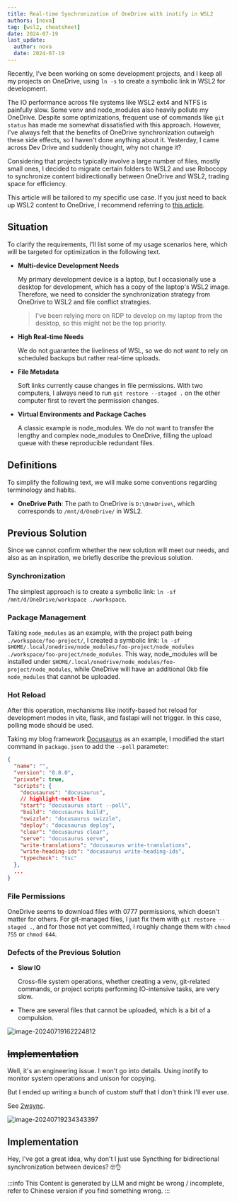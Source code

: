 ```yaml
---
title: Real-time Synchronization of OneDrive with inotify in WSL2
authors: [nova]
tag: [wsl2, cheatsheet]
date: 2024-07-19
last_update:
  author: nova
  date: 2024-07-19
---
```


Recently, I've been working on some development projects, and I keep all my projects on OneDrive, using `ln -s` to create a symbolic link in WSL2 for development.

The IO performance across file systems like WSL2 ext4 and NTFS is painfully slow. Some venv and node_modules also heavily pollute my OneDrive. Despite some optimizations, frequent use of commands like `git status` has made me somewhat dissatisfied with this approach. However, I've always felt that the benefits of OneDrive synchronization outweigh these side effects, so I haven't done anything about it. Yesterday, I came across Dev Drive and suddenly thought, why not change it?

Considering that projects typically involve a large number of files, mostly small ones, I decided to migrate certain folders to WSL2 and use Robocopy to synchronize content bidirectionally between OneDrive and WSL2, trading space for efficiency.

This article will be tailored to my specific use case. If you just need to back up WSL2 content to OneDrive, I recommend referring to [this article](https://tonym.us/wsl2-backup-to-onedrive-cloud.html).

<!--truncate-->

## Situation

To clarify the requirements, I'll list some of my usage scenarios here, which will be targeted for optimization in the following text.

- **Multi-device Development Needs**

  My primary development device is a laptop, but I occasionally use a desktop for development, which has a copy of the laptop's WSL2 image. Therefore, we need to consider the synchronization strategy from OneDrive to WSL2 and file conflict strategies.

  > I've been relying more on RDP to develop on my laptop from the desktop, so this might not be the top priority.

- **High Real-time Needs**

  We do not guarantee the liveliness of WSL, so we do not want to rely on scheduled backups but rather real-time uploads.

- **File Metadata**

  Soft links currently cause changes in file permissions. With two computers, I always need to run `git restore --staged .` on the other computer first to revert the permission changes.

- **Virtual Environments and Package Caches**

  A classic example is node_modules. We do not want to transfer the lengthy and complex node_modules to OneDrive, filling the upload queue with these reproducible redundant files.

## Definitions

To simplify the following text, we will make some conventions regarding terminology and habits.

- **OneDrive Path**: The path to OneDrive is `D:\OneDrive\`, which corresponds to `/mnt/d/OneDrive/` in WSL2.

## Previous Solution

Since we cannot confirm whether the new solution will meet our needs, and also as an inspiration, we briefly describe the previous solution.

### Synchronization

The simplest approach is to create a symbolic link: `ln -sf /mnt/d/OneDrive/workspace ./workspace`.

### Package Management

Taking `node_modules` as an example, with the project path being `./workspace/foo-project/`, I created a symbolic link: `ln -sf $HOME/.local/onedrive/node_modules/foo-project/node_modules ./workspace/foo-project/node_modules`. This way, node_modules will be installed under `$HOME/.local/onedrive/node_modules/foo-project/node_modules`, while OneDrive will have an additional 0kb file `node_modules` that cannot be uploaded.

### Hot Reload

After this operation, mechanisms like inotify-based hot reload for development modes in vite, flask, and fastapi will not trigger. In this case, polling mode should be used.

Taking my blog framework [Docusaurus](https://docusaurus.io/) as an example, I modified the start command in `package.json` to add the `--poll` parameter:

```json title="package.json"
{
  "name": "",
  "version": "0.0.0",
  "private": true,
  "scripts": {
    "docusaurus": "docusaurus",
    // highlight-next-line
    "start": "docusaurus start --poll",
    "build": "docusaurus build",
    "swizzle": "docusaurus swizzle",
    "deploy": "docusaurus deploy",
    "clear": "docusaurus clear",
    "serve": "docusaurus serve",
    "write-translations": "docusaurus write-translations",
    "write-heading-ids": "docusaurus write-heading-ids",
    "typecheck": "tsc"
  },
  ...
}
```

### File Permissions

OneDrive seems to download files with 0777 permissions, which doesn't matter for others. For git-managed files, I just fix them with `git restore --staged .`, and for those not yet committed, I roughly change them with `chmod 755` or `chmod 644`.

### Defects of the Previous Solution

- **Slow IO**

  Cross-file system operations, whether creating a venv, git-related commands, or project scripts performing IO-intensive tasks, are very slow.

- There are several files that cannot be uploaded, which is a bit of a compulsion.

![image-20240719162224812](https://oss.nova.gal/img/image-20240719162224812.png)

## ~~Implementation~~

Well, it's an engineering issue. I won't go into details. Using inotify to monitor system operations and unison for copying.

But I ended up writing a bunch of custom stuff that I don't think I'll ever use.

See [2wsync](https://github.com/MuelNova/2wsync).

![image-20240719234343397](https://oss.nova.gal/img/image-20240719234343397.png)

## Implementation

Hey, I've got a great idea, why don't I just use Syncthing for bidirectional synchronization between devices? 🤓👌

:::info
This Content is generated by LLM and might be wrong / incomplete, refer to Chinese version if you find something wrong.
:::

<!-- AI -->
